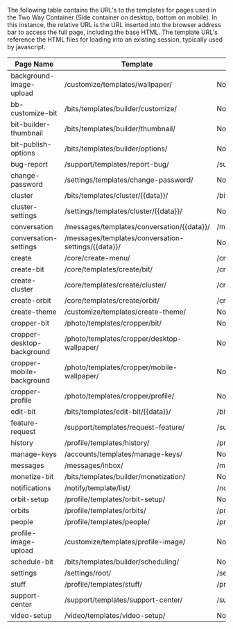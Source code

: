 The following table contains the URL's to the templates for pages used in the Two Way Container (Side container on desktop, bottom on mobile). In this instance, the relative URL is the URL inserted into the browser address bar to access the full page, including the base HTML. The template URL's reference the HTML files for loading into an existing session, typically used by javascript.


| Page Name                 | Template                                             | Relative URL                        |
|---------------------------|------------------------------------------------------|-------------------------------------|
| background-image-upload   | /customize/templates/wallpaper/                      | Not Available                       |
| bb-customize-bit          | /bits/templates/builder/customize/                   | Not Available                       |
| bit-builder-thumbnail     | /bits/templates/builder/thumbnail/                   | Not Available                       |
| bit-publish-options       | /bits/templates/builder/options/                     | Not Available                       |
| bug-report                | /support/templates/report-bug/                       | /support/bug-report/                |
| change-password           | /settings/templates/change-password/                 | Not Available                       |
| cluster                   | /bits/templates/cluster/{{data}}/                    | /bits/cluster/{{data}}/             |
| cluster-settings          | /settings/templates/cluster/{{data}}/                | Not Available                       |
| conversation              | /messages/templates/conversation/{{data}}/           | /messages/conversation/{{data}}/    |
| conversation-settings     | /messages/templates/conversation-settings/{{data}}/  | Not Available                       |
| create                    | /core/create-menu/                                   | /create/                            |
| create-bit                | /core/templates/create/bit/                          | /create/bit/                        |
| create-cluster            | /core/templates/create/cluster/                      | /create/cluster/                    |
| create-orbit              | /core/templates/create/orbit/                        | /create/orbit/                      |
| create-theme              | /customize/templates/create-theme/                   | Not Available                       |
| cropper-bit               | /photo/templates/cropper/bit/                        | Not Available                       |
| cropper-desktop-background| /photo/templates/cropper/desktop-wallpaper/          | Not Available                       |
| cropper-mobile-background | /photo/templates/cropper/mobile-wallpaper/           | Not Available                       |
| cropper-profile           | /photo/templates/cropper/profile/                    | Not Available                       |
| edit-bit                  | /bits/templates/edit-bit/{{data}}/                   | /bits/edit/{{data}}/                |
| feature-request           | /support/templates/request-feature/                  | /support/feature-request/           |
| history                   | /profile/templates/history/                          | /profile/history/                   |
| manage-keys               | /accounts/templates/manage-keys/                     | Not Available                       |
| messages                  | /messages/inbox/                                     | /messages/                          |
| monetize-bit              | /bits/templates/builder/monetization/                | Not Available                       |
| notifications             | /notify/template/list/                               | /notify/                            |
| orbit-setup               | /profile/templates/orbit-setup/                      | Not Available                       |
| orbits                    | /profile/templates/orbits/                           | /profile/orbits/                    |
| people                    | /profile/templates/people/                           | /profile/people/                    |
| profile-image-upload      | /customize/templates/profile-image/                  | Not Available                       |
| schedule-bit              | /bits/templates/builder/scheduling/                  | Not Available                       |
| settings                  | /settings/root/                                      | /settings/                          |
| stuff                     | /profile/templates/stuff/                            | /profile/stuff/                     |
| support-center            | /support/templates/support-center/                   | /support/                           |
| video-setup               | /video/templates/video-setup/                        | Not Available                       |
